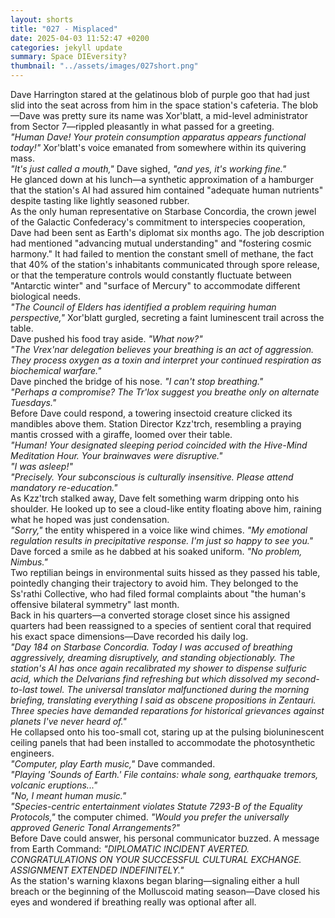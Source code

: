 ```yaml
---
layout: shorts
title: "027 - Misplaced"
date: 2025-04-03 11:52:47 +0200
categories: jekyll update
summary: Space DIEversity?
thumbnail: "../assets/images/027short.png"
---
```


Dave Harrington stared at the gelatinous blob of purple goo that had just slid into the seat across from him in the space station's cafeteria. The blob—Dave was pretty sure its name was Xor'blatt, a mid-level administrator from Sector 7—rippled pleasantly in what passed for a greeting.<br>
_"Human Dave! Your protein consumption apparatus appears functional today!"_ Xor'blatt's voice emanated from somewhere within its quivering mass.<br>
_"It's just called a mouth,"_ Dave sighed, _"and yes, it's working fine."_<br> He glanced down at his lunch—a synthetic approximation of a hamburger that the station's AI had assured him contained "adequate human nutrients" despite tasting like lightly seasoned rubber.<br>
As the only human representative on Starbase Concordia, the crown jewel of the Galactic Confederacy's commitment to interspecies cooperation, Dave had been sent as Earth's diplomat six months ago. The job description had mentioned "advancing mutual understanding" and "fostering cosmic harmony." It had failed to mention the constant smell of methane, the fact that 40% of the station's inhabitants communicated through spore release, or that the temperature controls would constantly fluctuate between "Antarctic winter" and "surface of Mercury" to accommodate different biological needs.<br>
_"The Council of Elders has identified a problem requiring human perspective,"_ Xor'blatt gurgled, secreting a faint luminescent trail across the table.<br>
Dave pushed his food tray aside. _"What now?"_<br>
_"The Vrex'nar delegation believes your breathing is an act of aggression. They process oxygen as a toxin and interpret your continued respiration as biochemical warfare."_<br>
Dave pinched the bridge of his nose. _"I can't stop breathing."_<br>
_"Perhaps a compromise? The Tr'lox suggest you breathe only on alternate Tuesdays."_<br>
Before Dave could respond, a towering insectoid creature clicked its mandibles above them. Station Director Kzz'trch, resembling a praying mantis crossed with a giraffe, loomed over their table.<br>
_"Human! Your designated sleeping period coincided with the Hive-Mind Meditation Hour. Your brainwaves were disruptive."_<br>
_"I was asleep!"_<br>
_"Precisely. Your subconscious is culturally insensitive. Please attend mandatory re-education."_<br>
As Kzz'trch stalked away, Dave felt something warm dripping onto his shoulder. He looked up to see a cloud-like entity floating above him, raining what he hoped was just condensation.<br>
_"Sorry,"_ the entity whispered in a voice like wind chimes. _"My emotional regulation results in precipitative response. I'm just so happy to see you."_<br>
Dave forced a smile as he dabbed at his soaked uniform. _"No problem, Nimbus."_<br>
Two reptilian beings in environmental suits hissed as they passed his table, pointedly changing their trajectory to avoid him. They belonged to the Ss'rathi Collective, who had filed formal complaints about "the human's offensive bilateral symmetry" last month.<br>
Back in his quarters—a converted storage closet since his assigned quarters had been reassigned to a species of sentient coral that required his exact space dimensions—Dave recorded his daily log.<br>
_"Day 184 on Starbase Concordia. Today I was accused of breathing aggressively, dreaming disruptively, and standing objectionably. The station's AI has once again recalibrated my shower to dispense sulfuric acid, which the Delvarians find refreshing but which dissolved my second-to-last towel. The universal translator malfunctioned during the morning briefing, translating everything I said as obscene propositions in Zentauri. Three species have demanded reparations for historical grievances against planets I've never heard of."_<br>
He collapsed onto his too-small cot, staring up at the pulsing bioluninescent ceiling panels that had been installed to accommodate the photosynthetic engineers.<br>
_"Computer, play Earth music,"_ Dave commanded.<br>
_"Playing 'Sounds of Earth.' File contains: whale song, earthquake tremors, volcanic eruptions..."_<br>
_"No, I meant human music."_<br>
_"Species-centric entertainment violates Statute 7293-B of the Equality Protocols,"_ the computer chimed. _"Would you prefer the universally approved Generic Tonal Arrangements?"_<br>
Before Dave could answer, his personal communicator buzzed. A message from Earth Command: _"DIPLOMATIC INCIDENT AVERTED. CONGRATULATIONS ON YOUR SUCCESSFUL CULTURAL EXCHANGE. ASSIGNMENT EXTENDED INDEFINITELY."_<br>
As the station's warning klaxons began blaring—signaling either a hull breach or the beginning of the Molluscoid mating season—Dave closed his eyes and wondered if breathing really was optional after all.<br>
